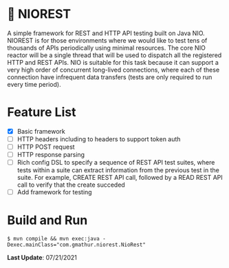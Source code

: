 # :herb: NIOREST

A simple framework for REST and HTTP API testing built on Java NIO. NIOREST is for those environments where we would like
to test tens of thousands of APIs periodically using minimal resources. The core NIO reactor will be a single thread that
will be used to dispatch all the registered HTTP and REST APIs. NIO is suitable for this task because it can support 
a very high order of concurrent long-lived connections, where each of these connection have infrequent data transfers 
(tests are only required to run every time period).

# Feature List
- [x] Basic framework
- [ ] HTTP headers including to headers to support token auth 
- [ ] HTTP POST request
- [ ] HTTP response parsing
- [ ] Rich config DSL to specify a sequence of REST API test suites, where tests within a suite can extract
    information from the previous test in the suite. For example, CREATE REST API call, followed by
    a READ REST API call to verify that the create succeded
- [ ] Add framework for testing

# Build and Run
```
$ mvn compile && mvn exec:java -Dexec.mainClass="com.gmathur.niorest.NioRest"
```

__Last Update__: 07/21/2021
